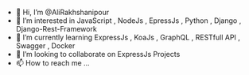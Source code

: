 - 👋 Hi, I’m @AliRakhshanipour
- 👀 I’m interested in JavaScript , NodeJs , EpressJs , Python , Django , Django-Rest-Framework
- 🌱 I’m currently learning ExpressJs , KoaJs , GraphQL , RESTfull API , Swagger , Docker
- 💞️ I’m looking to collaborate on ExpressJs Projects
- 📫 How to reach me ...

<!---
AliRakhshanipour/AliRakhshanipour is a ✨ special ✨ repository because its `README.md` (this file) appears on your GitHub profile.
You can click the Preview link to take a look at your changes.
--->
